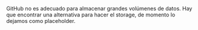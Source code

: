 GitHub no es adecuado para almacenar grandes volúmenes de datos.
Hay que encontrar una alternativa para hacer el storage, de momento lo dejamos como placeholder.
